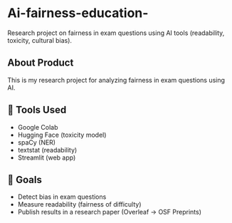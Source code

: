 # Ai-fairness-education-
Research project on fairness in exam questions using AI tools (readability, toxicity, cultural bias).
## About Product 
This is my research project for analyzing fairness in exam questions using AI.  

## 🔧 Tools Used
- Google Colab  
- Hugging Face (toxicity model)  
- spaCy (NER)  
- textstat (readability)  
- Streamlit (web app)  

## 🎯 Goals
- Detect bias in exam questions  
- Measure readability (fairness of difficulty)  
- Publish results in a research paper (Overleaf → OSF Preprints)



